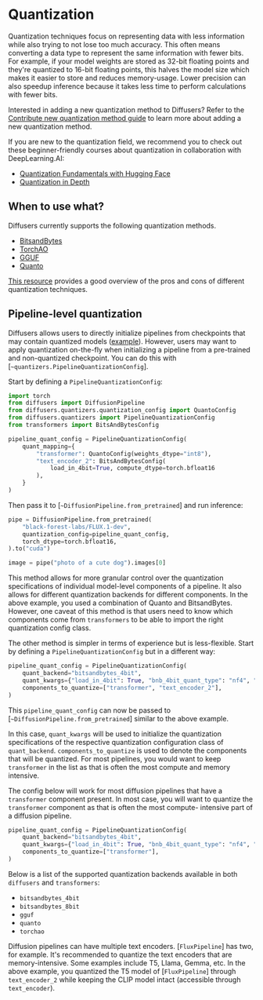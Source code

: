 <!--Copyright 2024 The HuggingFace Team. All rights reserved.

Licensed under the Apache License, Version 2.0 (the "License"); you may not use this file except in compliance with
the License. You may obtain a copy of the License at

http://www.apache.org/licenses/LICENSE-2.0

Unless required by applicable law or agreed to in writing, software distributed under the License is distributed on
an "AS IS" BASIS, WITHOUT WARRANTIES OR CONDITIONS OF ANY KIND, either express or implied. See the License for the
specific language governing permissions and limitations under the License.

-->

# Quantization

Quantization techniques focus on representing data with less information while also trying to not lose too much accuracy. This often means converting a data type to represent the same information with fewer bits. For example, if your model weights are stored as 32-bit floating points and they're quantized to 16-bit floating points, this halves the model size which makes it easier to store and reduces memory-usage. Lower precision can also speedup inference because it takes less time to perform calculations with fewer bits.

<Tip>

Interested in adding a new quantization method to Diffusers? Refer to the [Contribute new quantization method guide](https://huggingface.co/docs/transformers/main/en/quantization/contribute) to learn more about adding a new quantization method.

</Tip>

<Tip>

If you are new to the quantization field, we recommend you to check out these beginner-friendly courses about quantization in collaboration with DeepLearning.AI:

* [Quantization Fundamentals with Hugging Face](https://www.deeplearning.ai/short-courses/quantization-fundamentals-with-hugging-face/)
* [Quantization in Depth](https://www.deeplearning.ai/short-courses/quantization-in-depth/)

</Tip>

## When to use what?

Diffusers currently supports the following quantization methods.
- [BitsandBytes](./bitsandbytes)
- [TorchAO](./torchao)
- [GGUF](./gguf)
- [Quanto](./quanto.md)

[This resource](https://huggingface.co/docs/transformers/main/en/quantization/overview#when-to-use-what) provides a good overview of the pros and cons of different quantization techniques.

## Pipeline-level quantization

Diffusers allows users to directly initialize pipelines from checkpoints that may contain quantized models ([example](https://huggingface.co/hf-internal-testing/flux.1-dev-nf4-pkg)). However, users may want to apply
quantization on-the-fly when initializing a pipeline from a pre-trained and non-quantized checkpoint. You can
do this with [`~quantizers.PipelineQuantizationConfig`].

Start by defining a `PipelineQuantizationConfig`:

```py
import torch
from diffusers import DiffusionPipeline
from diffusers.quantizers.quantization_config import QuantoConfig
from diffusers.quantizers import PipelineQuantizationConfig
from transformers import BitsAndBytesConfig

pipeline_quant_config = PipelineQuantizationConfig(
    quant_mapping={
        "transformer": QuantoConfig(weights_dtype="int8"),
        "text_encoder_2": BitsAndBytesConfig(
            load_in_4bit=True, compute_dtype=torch.bfloat16
        ),
    }
)
```

Then pass it to [`~DiffusionPipeline.from_pretrained`] and run inference:

```py
pipe = DiffusionPipeline.from_pretrained(
    "black-forest-labs/FLUX.1-dev",
    quantization_config=pipeline_quant_config,
    torch_dtype=torch.bfloat16,
).to("cuda")

image = pipe("photo of a cute dog").images[0]
```

This method allows for more granular control over the quantization specifications of individual 
model-level components of a pipeline. It also allows for different quantization backends for
different components. In the above example, you used a combination of Quanto and BitsandBytes. However,
one caveat of this method is that users need to know which components come from `transformers` to be able
to import the right quantization config class.

The other method is simpler in terms of experience but is
less-flexible. Start by defining a `PipelineQuantizationConfig` but in a different way:

```py
pipeline_quant_config = PipelineQuantizationConfig(
    quant_backend="bitsandbytes_4bit",
    quant_kwargs={"load_in_4bit": True, "bnb_4bit_quant_type": "nf4", "bnb_4bit_compute_dtype": torch.bfloat16},
    components_to_quantize=["transformer", "text_encoder_2"],
)
```

This `pipeline_quant_config` can now be passed to [`~DiffusionPipeline.from_pretrained`] similar to the above example.

In this case, `quant_kwargs` will be used to initialize the quantization specifications
of the respective quantization configuration class of `quant_backend`. `components_to_quantize`
is used to denote the components that will be quantized. For most pipelines, you would want to
keep `transformer` in the list as that is often the most compute and memory intensive.

The config below will work for most diffusion pipelines that have a `transformer` component present.
In most case, you will want to quantize the `transformer` component as that is often the most compute-
intensive part of a diffusion pipeline.

```py
pipeline_quant_config = PipelineQuantizationConfig(
    quant_backend="bitsandbytes_4bit",
    quant_kwargs={"load_in_4bit": True, "bnb_4bit_quant_type": "nf4", "bnb_4bit_compute_dtype": torch.bfloat16},
    components_to_quantize=["transformer"],
)
```

Below is a list of the supported quantization backends available in both `diffusers` and `transformers`:

* `bitsandbytes_4bit` 
* `bitsandbytes_8bit`
* `gguf`
* `quanto`
* `torchao`


Diffusion pipelines can have multiple text encoders. [`FluxPipeline`] has two, for example. It's
recommended to quantize the text encoders that are memory-intensive. Some examples include T5,
Llama, Gemma, etc. In the above example, you quantized the T5 model of [`FluxPipeline`] through
`text_encoder_2` while keeping the CLIP model intact (accessible through `text_encoder`). 